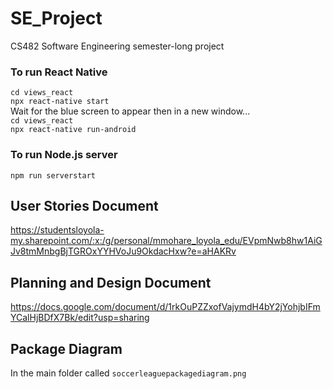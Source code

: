 # SE_Project
CS482 Software Engineering semester-long project

### To run React Native 
```cd views_react```
<br>
```npx react-native start```
<br>
Wait for the blue screen to appear then in a new window...
<br>
```cd views_react```
<br>
```npx react-native run-android```

### To run Node.js server
```npm run serverstart```

## User Stories Document
https://studentsloyola-my.sharepoint.com/:x:/g/personal/mmohare_loyola_edu/EVpmNwb8hw1AiGJv8tmMnbgBjTGROxYYHVoJu9OkdacHxw?e=aHAKRv 

## Planning and Design Document 
https://docs.google.com/document/d/1rkOuPZZxofVajymdH4bY2jYohjbIFmYCalHjBDfX7Bk/edit?usp=sharing 

## Package Diagram
In the main folder called ```soccerleaguepackagediagram.png```
